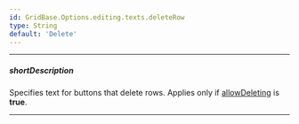 ```yaml
---
id: GridBase.Options.editing.texts.deleteRow
type: String
default: 'Delete'
---
```

---
##### shortDescription
Specifies text for buttons that delete rows. Applies only if [allowDeleting](/api-reference/10%20UI%20Widgets/dxDataGrid/1%20Configuration/editing/allowDeleting.md '{basewidgetpath}/Configuration/editing/#allowDeleting') is **true**.

---
